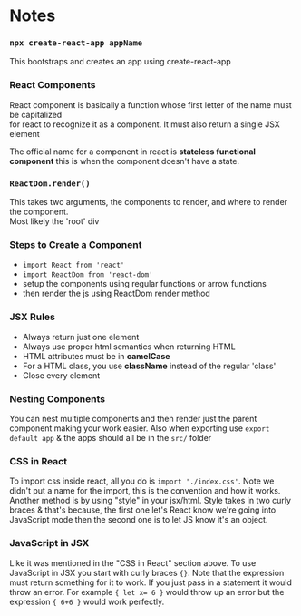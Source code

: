 # Notes
### `npx create-react-app appName`
This bootstraps and creates an app using create-react-app

### React Components
React component is basically a function whose first letter of the name must be capitalized \
for react to recognize it as a component. It must also return a single JSX element

The official name for a component in react is **stateless functional component** this is when the component doesn't have a state.

### `ReactDom.render()`
This takes two arguments, the components to render, and where to render the component.\
Most likely the 'root' div

### Steps to Create a Component
  - `import React from 'react'`
  - `import ReactDom from 'react-dom'`
  - setup the components using regular functions or arrow functions
  - then render the js using ReactDom render method

### JSX Rules
 - Always return just one element
 - Always use proper html semantics when returning HTML
 - HTML attributes must be in **camelCase**
 - For a HTML class, you use **className** instead of the regular 'class'
 - Close every element

### Nesting Components
You can nest multiple components and then render just the parent component making your work easier.
Also when exporting use `export default app` & the apps should all be in the `src/` folder

### CSS in React
To import css inside react, all you do is `import './index.css'`. 
Note we didn't put a name for the import, this is the convention and how it works.
 Another method is by using "style" in your jsx/html. Style takes in two curly braces & that's because, the first one let's React know we're going into JavaScript mode then the second one is to let JS know it's an object.

 ### JavaScript in JSX
 Like it was mentioned in the "CSS in React" section above. To use JavaScript in JSX you start with curly braces `{}`. Note that the expression must return something for it to work. If you just pass in a statement it would throw an error. For example `{ let x= 6 }` would throw up an error but the expression `{ 6+6 }` would work perfectly.